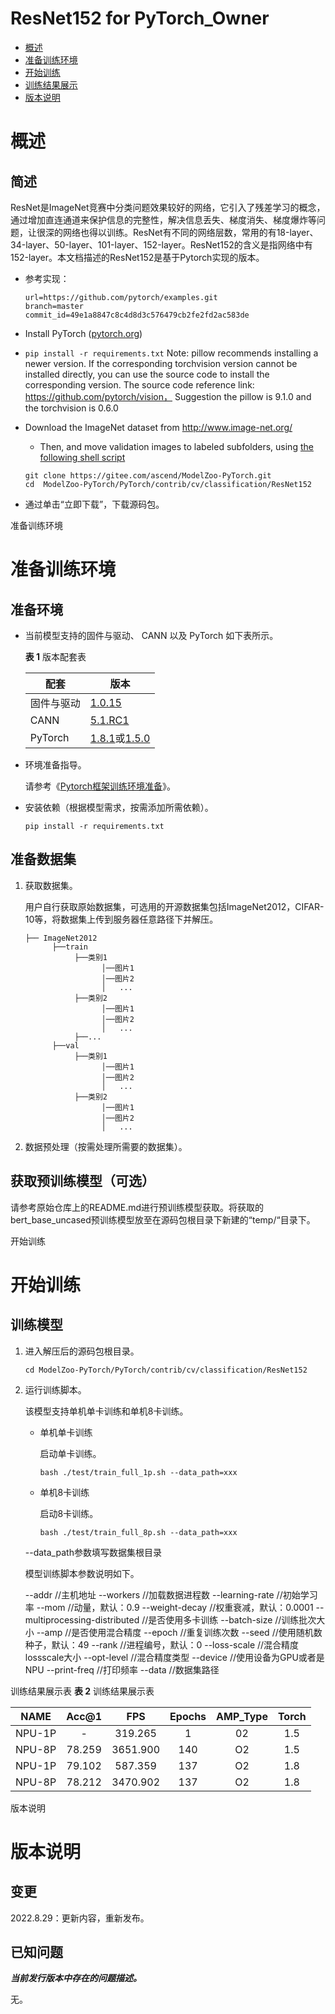 # ResNet152 for PyTorch\_Owner

-   [概述](#概述)
-   [准备训练环境](#准备训练环境)
-   [开始训练](#开始训练)
-   [训练结果展示](#训练结果展示表)
-   [版本说明](#版本说明)

# 概述

## 简述
ResNet是ImageNet竞赛中分类问题效果较好的网络，它引入了残差学习的概念，通过增加直连通道来保护信息的完整性，解决信息丢失、梯度消失、梯度爆炸等问题，让很深的网络也得以训练。ResNet有不同的网络层数，常用的有18-layer、34-layer、50-layer、101-layer、152-layer。ResNet152的含义是指网络中有152-layer。本文档描述的ResNet152是基于Pytorch实现的版本。

- 参考实现：

  ```
  url=https://github.com/pytorch/examples.git
  branch=master
  commit_id=49e1a8847c8c4d8d3c576479cb2fe2fd2ac583de
  ```

- Install PyTorch ([pytorch.org](http://pytorch.org))
- `pip install -r requirements.txt`
  Note: pillow recommends installing a newer version. If the corresponding torchvision version cannot be installed directly, you can use the source code to install the corresponding version. The source code reference link: https://github.com/pytorch/vision，
Suggestion the pillow is 9.1.0 and the torchvision is 0.6.0
- Download the ImageNet dataset from http://www.image-net.org/
    - Then, and move validation images to labeled subfolders, using [the following shell script](https://raw.githubusercontent.com/soumith/imagenetloader.torch/master/valprep.sh)

  ```
  git clone https://gitee.com/ascend/ModelZoo-PyTorch.git    
  cd  ModelZoo-PyTorch/PyTorch/contrib/cv/classification/ResNet152
  ```

- 通过单击“立即下载”，下载源码包。

<span id="jump">准备训练环境</span>
# 准备训练环境

## 准备环境

- 当前模型支持的固件与驱动、 CANN 以及 PyTorch 如下表所示。

  **表 1**  版本配套表

  | 配套       | 版本                                                         |
  | ---------- | ------------------------------------------------------------ |
  | 固件与驱动 | [1.0.15](https://www.hiascend.com/hardware/firmware-drivers?tag=commercial) |
  | CANN       | [5.1.RC1](https://www.hiascend.com/software/cann/commercial?version=5.1.RC1) |
  | PyTorch    | [1.8.1](https://gitee.com/ascend/pytorch/tree/master/)或[1.5.0](https://gitee.com/ascend/pytorch/tree/v1.5.0/) |

- 环境准备指导。

  请参考《[Pytorch框架训练环境准备](https://www.hiascend.com/document/detail/zh/ModelZoo/pytorchframework/ptes)》。
  
- 安装依赖（根据模型需求，按需添加所需依赖）。

  ```
  pip install -r requirements.txt
  ```

## 准备数据集

1. 获取数据集。

   用户自行获取原始数据集，可选用的开源数据集包括ImageNet2012，CIFAR-10等，将数据集上传到服务器任意路径下并解压。

   ```
   ├── ImageNet2012
         ├──train
              ├──类别1
                    │──图片1
                    │──图片2
                    │   ...       
              ├──类别2
                    │──图片1
                    │──图片2
                    │   ...   
              ├──...                     
         ├──val  
              ├──类别1
                    │──图片1
                    │──图片2
                    │   ...       
              ├──类别2
                    │──图片1
                    │──图片2
                    │   ...              
   ```

2. 数据预处理（按需处理所需要的数据集）。

## 获取预训练模型（可选）

请参考原始仓库上的README.md进行预训练模型获取。将获取的bert\_base\_uncased预训练模型放至在源码包根目录下新建的“temp/“目录下。

<span id="jump">开始训练</span>
# 开始训练

## 训练模型

1. 进入解压后的源码包根目录。

   ```
   cd ModelZoo-PyTorch/PyTorch/contrib/cv/classification/ResNet152
   ```

2. 运行训练脚本。

   该模型支持单机单卡训练和单机8卡训练。

   - 单机单卡训练

     启动单卡训练。

     ```
     bash ./test/train_full_1p.sh --data_path=xxx
     ```

   - 单机8卡训练

     启动8卡训练。

     ```
     bash ./test/train_full_8p.sh --data_path=xxx
     ```

   --data\_path参数填写数据集根目录

   模型训练脚本参数说明如下。

    --addr                              //主机地址
    --workers                           //加载数据进程数 
    --learning-rate                     //初始学习率
    --mom                               //动量，默认：0.9
    --weight-decay                      //权重衰减，默认：0.0001
    --multiprocessing-distributed       //是否使用多卡训练
    --batch-size                        //训练批次大小
    --amp                               //是否使用混合精度
    --epoch                             //重复训练次数
    --seed                              //使用随机数种子，默认：49
    --rank                              //进程编号，默认：0
    --loss-scale                        //混合精度lossscale大小
    --opt-level                         //混合精度类型
    --device                            //使用设备为GPU或者是NPU
    --print-freq                        //打印频率
    --data                              //数据集路径

<span id="jump">训练结果展示表</span>
**表 2**  训练结果展示表

| NAME     | Acc@1    | FPS       | Epochs   | AMP_Type | Torch  |
| :------: | :------: | :------:  | :------: | :------: |:------:|
| NPU-1P   |  -       | 319.265   |  1       | 02       | 1.5    |
| NPU-8P   | 78.259   | 3651.900  | 140      | O2       | 1.5    |
| NPU-1P   | 79.102   | 587.359   | 137      | O2       | 1.8    |
| NPU-8P   | 78.212   | 3470.902  | 137      | O2       | 1.8    |

<span id="jump">版本说明</span>
# 版本说明

## 变更

2022.8.29：更新内容，重新发布。

## 已知问题

**_当前发行版本中存在的问题描述。_**

无。